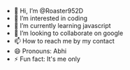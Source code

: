 - 👋 Hi, I’m @Roaster952D
- 👀 I’m interested in coding
- 🌱 I’m currently learning javascript
- 💞️ I’m looking to collaborate on google
- 📫 How to reach me by my contact
- 😄 Pronouns: Abhi
- ⚡ Fun fact: It's me only

<!---
Roaster952D/Roaster952D is a ✨ special ✨ repository because its `README.md` (this file) appears on your GitHub profile.
You can click the Preview link to take a look at your changes.





--->
